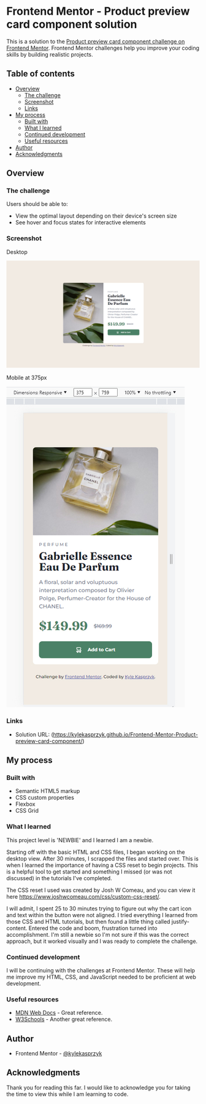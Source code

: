 # Frontend Mentor - Product preview card component solution

This is a solution to the [Product preview card component challenge on Frontend Mentor](https://www.frontendmentor.io/challenges/product-preview-card-component-GO7UmttRfa). Frontend Mentor challenges help you improve your coding skills by building realistic projects. 

## Table of contents

- [Overview](#overview)
  - [The challenge](#the-challenge)
  - [Screenshot](#screenshot)
  - [Links](#links)
- [My process](#my-process)
  - [Built with](#built-with)
  - [What I learned](#what-i-learned)
  - [Continued development](#continued-development)
  - [Useful resources](#useful-resources)
- [Author](#author)
- [Acknowledgments](#acknowledgments)

## Overview

### The challenge

Users should be able to:

- View the optimal layout depending on their device's screen size
- See hover and focus states for interactive elements

### Screenshot

Desktop


![](./design/desktop-design-final.jpg)

Mobile at 375px


![](./design/mobile-design-final.jpg)


### Links

- Solution URL: (https://kylekasprzyk.github.io/Frontend-Mentor-Product-preview-card-component/)

## My process

### Built with

- Semantic HTML5 markup
- CSS custom properties
- Flexbox
- CSS Grid

### What I learned

This project level is 'NEWBIE' and I learned I am a newbie. 

Starting off with the basic HTML and CSS files, I began working on the desktop view.  After 30 minutes, I scrapped the files and started over.  This is when I learned the importance of having a CSS reset to begin projects.  This is a helpful tool to get started and something I missed (or was not discussed) in the tutorials I've completed.

The CSS reset I used was created by Josh W Comeau, and you can view it here https://www.joshwcomeau.com/css/custom-css-reset/.

I will admit, I spent 25 to 30 minutes trying to figure out why the cart icon and text within the button were not aligned.  I tried everything I learned from those CSS and HTML tutorials, but then found a little thing called justify-content.  Entered the code and boom, frustration turned into accomplishment.  I'm still a newbie so I'm not sure if this was the correct approach, but it worked visually and I was ready to complete the challenge.

### Continued development

I will be continuing with the challenges at Frontend Mentor.  These will help me improve my HTML, CSS, and JavaScript needed to be proficient at web development.  

### Useful resources

- [MDN Web Docs](https://developer.mozilla.org/en-US/) - Great reference.
- [W3Schools](https://www.w3schools.com/) - Another great reference.

## Author

- Frontend Mentor - [@kylekasprzyk](https://www.frontendmentor.io/profile/kylekasprzyk)


## Acknowledgments

Thank you for reading this far.  I would like to acknowledge you for taking the time to view this while I am learning to code.
